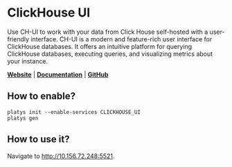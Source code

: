 # ClickHouse UI

Use CH-UI to work with your data from Click House self-hosted with a user-friendly interface. CH-UI is a modern and feature-rich user interface for ClickHouse databases. It offers an intuitive platform for querying ClickHouse databases, executing queries, and visualizing metrics about your instance. 

**[Website](https://ch-ui.com/)** | **[Documentation](https://ch-ui.com/docs/)** | **[GitHub](https://github.com/caioricciuti/ch-ui)**

## How to enable?

```
platys init --enable-services CLICKHOUSE_UI
platys gen
```

## How to use it?

Navigate to <http://10.156.72.248:5521>.



